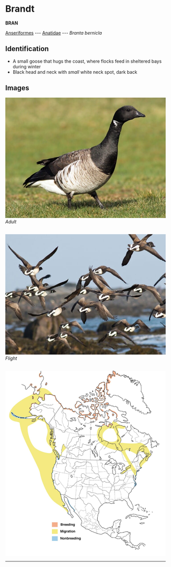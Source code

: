 # Brandt
**BRAN**

[Anseriformes](/birding/orders/anseriformes) ---
[Anatidae](/birding/orders/anseriformes/anatidae) ---
*Branta bernicla*

## Identification
- A small goose that hugs the coast, where flocks feed in sheltered bays during winter
- Black head and neck with *small* white neck spot, dark back

## Images
![](/birding/images/branta_bernicla_bran_adult.jpg)</br>
*Adult* </br></br>

![](/birding/images/branta_bernicla_bran_flight.jpg)</br>
*Flight* </br></br>

![](/birding/images/branta_bernicla_bran_map.jpg)

----

<!---## Notes
### DATE. PLACE---SPECIFIC
NOTE--->
